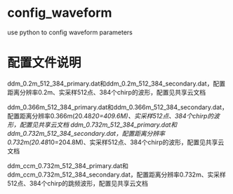 # config_waveform
use python to config waveform parameters
# 配置文件说明
ddm_0.2m_512_384_primary.dat和ddm_0.2m_512_384_secondary.dat，配置距离分辨率0.2m、实采样512点、384个chirp的波形，配置见共享云文档

ddm_0.366m_512_384_primary.dat和ddm_0.366m_512_384_secondary.dat，配置距离分辨率0.366m(20.48*20=409.6M)、实采样512点、384个chirp的波形，配置见共享云文档
ddm_0.732m_512_384_primary.dat和ddm_0.732m_512_384_secondary.dat，配置距离分辨率0.732m(20.48*10=204.8M)、实采样512点、384个chirp的波形，配置见共享云文档

ddm_ccm_0.732m_512_384_primary.dat和ddm_ccm_0.732m_512_384_secondary.dat，配置距离分辨率0.732m、实采样512点、384个chirp的跳频波形，配置见共享云文档

